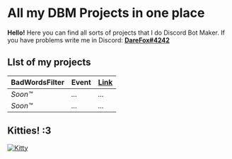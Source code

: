 #   All my DBM Projects in one place

**Hello!** Here you can find all sorts of projects that I do Discord Bot Maker.
If you have problems write me in Discord: [**DareFox#4242**](https://discordapp.com/users/236497770888822784)

## LIst of my projects
| BadWordsFilter | Event  | [Link]( https://github.com/DareFox/DBM-Projects/tree/master/BadWordsFilter "Link")  |
| ------------ | ------------ | ------------ |
| *Soon™*  | *...*  | *...*  |
| *Soon™*  | *...*  | *...*  |

## Kitties! :3

[![Kitty](https://i.imgur.com/G0vWv5p.gif "Kitty")](https://i.imgur.com/G0vWv5p.gif "Kitty")
